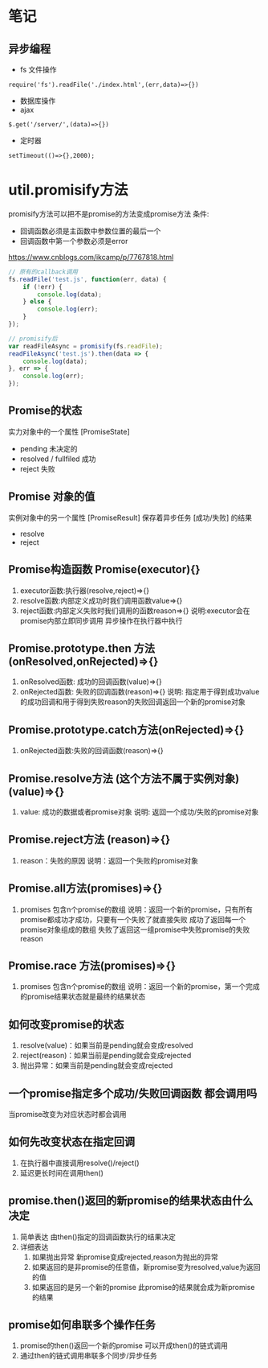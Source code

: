 # 笔记
## 异步编程
* fs 文件操作
```
require('fs').readFile('./index.html',(err,data)=>{})
```
* 数据库操作
* ajax
```
$.get('/server/',(data)=>{})
```
* 定时器
```
setTimeout(()=>{},2000);
```
# util.promisify方法
promisify方法可以把不是promise的方法变成promise方法
条件:
- 回调函数必须是主函数中参数位置的最后一个
- 回调函数中第一个参数必须是error

https://www.cnblogs.com/ikcamp/p/7767818.html

```javascript
// 原有的callback调用
fs.readFile('test.js', function(err, data) {
    if (!err) {
        console.log(data);
    } else {
        console.log(err);
    }
});

// promisify后
var readFileAsync = promisify(fs.readFile);
readFileAsync('test.js').then(data => {
    console.log(data);
}, err => {
    console.log(err);
});
```

## Promise的状态
实力对象中的一个属性 [PromiseState]
* pending 未决定的
* resolved / fullfiled 成功
* reject 失败

## Promise 对象的值
实例对象中的另一个属性 [PromiseResult]
保存着异步任务 [成功/失败] 的结果
* resolve
* reject

## Promise构造函数 Promise(executor){}
1. executor函数:执行器(resolve,reject)=>{}
2. resolve函数:内部定义成功时我们调用函数value=>{}
3. reject函数:内部定义失败时我们调用的函数reason=>{}
说明:executor会在promise内部立即同步调用 异步操作在执行器中执行

## Promise.prototype.then 方法(onResolved,onRejected)=>{}
1. onResolved函数: 成功的回调函数(value)=>{}
2. onRejected函数: 失败的回调函数(reason)=>{}
说明: 指定用于得到成功value的成功回调和用于得到失败reason的失败回调返回一个新的promise对象

## Promise.prototype.catch方法(onRejected)=>{}
1. onRejected函数:失败的回调函数(reason)=>{}

## Promise.resolve方法 (这个方法不属于实例对象)(value)=>{}
1. value: 成功的数据或者promise对象
说明: 返回一个成功/失败的promise对象

## Promise.reject方法 (reason)=>{}
1. reason：失败的原因
说明：返回一个失败的promise对象

## Promise.all方法(promises)=>{}
1. promises 包含n个promise的数组
说明：返回一个新的promise，只有所有promise都成功才成功，只要有一个失败了就直接失败
成功了返回每一个promise对象组成的数组 失败了返回这一组promise中失败promise的失败reason

## Promise.race 方法(promises)=>{}
1. promises 包含n个promise的数组
说明：返回一个新的promise，第一个完成的promise结果状态就是最终的结果状态

## 如何改变promise的状态
1. resolve(value)：如果当前是pending就会变成resolved
2. reject(reason)：如果当前是pending就会变成rejected
3. 抛出异常：如果当前是pending就会变成rejected

## 一个promise指定多个成功/失败回调函数 都会调用吗
当promise改变为对应状态时都会调用

## 如何先改变状态在指定回调
1. 在执行器中直接调用resolve()/reject()
2. 延迟更长时间在调用then()

## promise.then()返回的新promise的结果状态由什么决定
1. 简单表达 由then()指定的回调函数执行的结果决定
2. 详细表达
    1. 如果抛出异常 新promise变成rejected,reason为抛出的异常
    2. 如果返回的是非promise的任意值，新promise变为resolved,value为返回的值
    3. 如果返回的是另一个新的promise 此promise的结果就会成为新promise的结果

## promise如何串联多个操作任务
1. promise的then()返回一个新的promise 可以开成then()的链式调用
2. 通过then的链式调用串联多个同步/异步任务